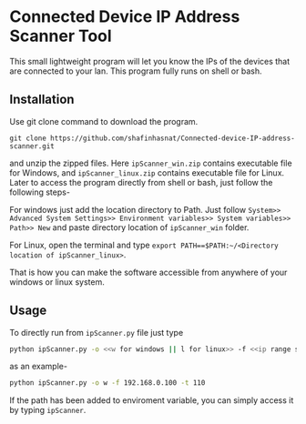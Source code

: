 # Connected Device IP Address Scanner Tool

This small lightweight program will let you know the IPs of the devices that are connected to your lan. This program fully runs on shell or bash.

## Installation

Use git clone command to download the program.

```
git clone https://github.com/shafinhasnat/Connected-device-IP-address-scanner.git
```

and unzip the zipped files. Here ```ipScanner_win.zip``` contains executable file for Windows, and ```ipScanner_linux.zip``` contains executable file for Linux.
Later to access the program directly from shell or bash, just follow the following steps-

For windows just add the location directory to Path. Just follow ```System>> Advanced System Settings>> Environment variables>> System variables>> Path>> New``` and paste directory location of ```ipScanner_win``` folder.

For Linux, open the terminal and type ```export PATH==$PATH:~/<Directory location of ipScanner_linux>```.

That is how you can make the software accessible from anywhere of your windows or linux system.

## Usage
To directly run from ```ipScanner.py``` file just type

```bash
python ipScanner.py -o <<w for windows || l for linux>> -f <<ip range start from>> -t <<ip range to>> 
```
as an example-

```bash
python ipScanner.py -o w -f 192.168.0.100 -t 110
```
If the path has been added to enviroment variable, you can simply access it by typing ```ipScanner```.

